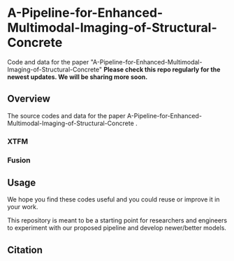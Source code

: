 # A-Pipeline-for-Enhanced-Multimodal-Imaging-of-Structural-Concrete
Code and data for the paper "A-Pipeline-for-Enhanced-Multimodal-Imaging-of-Structural-Concrete"
**Please check this repo regularly for the newest updates. We will be sharing more soon.**

## Overview
The source codes and data for the paper A-Pipeline-for-Enhanced-Multimodal-Imaging-of-Structural-Concrete .

### XTFM


### Fusion



## Usage 
We hope you find these codes useful and you could reuse or improve it in your work.

This repository is meant to be a starting point for researchers and engineers to experiment with our proposed pipeline and develop newer/better models.  

## Citation 

